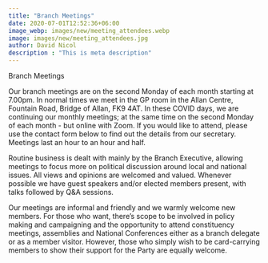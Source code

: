```yaml
---
title: "Branch Meetings"
date: 2020-07-01T12:52:36+06:00
image_webp: images/new/meeting_attendees.webp
image: images/new/meeting_attendees.jpg
author: David Nicol
description : "This is meta description"
---
```


Branch Meetings

Our branch meetings are on the second Monday of each month starting at 7.00pm. In normal times we meet in the GP room in the Allan Centre, Fountain Road, Bridge of Allan, FK9 4AT. In these COVID days, we are continuing our monthly meetings; at the same time on the second Monday of each month - but online with Zoom. If you would like to attend, please use the contact form below to find out the details from our secretary. Meetings last an hour to an hour and half.

Routine business is dealt with mainly by the Branch Executive, allowing meetings to focus more on political discussion around local and national issues. All views and opinions are welcomed and valued. Whenever possible we have guest speakers and/or elected members present, with talks followed by Q&A sessions.

Our meetings are informal and friendly and we warmly welcome new members. For those who want, there’s scope to be involved in policy making and campaigning and the opportunity to attend constituency meetings, assemblies and National Conferences either as a branch delegate or as a member visitor. However, those who simply wish to be card-carrying members to show their support for the Party are equally welcome.